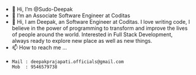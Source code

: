 - 👋 Hi, I’m @Sudo-Deepak
- 👀 I’m an Associate Software Engineer at Coditas
- 🧑 Hi,
            I am Deepak, an Software Engineer at Coditas. I love writing code, I believe in the power of programming to transform and improve the lives of             people around the world.
        Interested in Full Stack Development, always ready to explore new place as well as new things.
- 📫 How to reach me ...
-     Mail : deepakprajapati.officials@gmail.com
      Mob  : 9546579738

<!---
Sudo-Deepak/Sudo-Deepak is a ✨ special ✨ repository because its `README.md` (this file) appears on your GitHub profile.
You can click the Preview link to take a look at your changes.
--->
